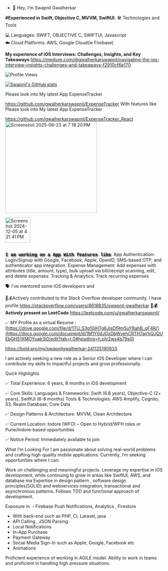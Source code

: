 - 👋 Hey, I’m Swapnil Gwalherkar

**#Experienced in Swift, Objective C, MVVM, SwiftUI.**
🛠️ Technologies and Tools

💻 Languages: SWIFT, OBJECTIVE C, SWIFTUI, Javascript       
☁️ Cloud Platforms: AWS, Google Cloud(ie Firebase)

**My experience of iOS Interviews: Challenges, Insights, and Key Takeaways**
https://medium.com/@gwalherkarswapnil/navigating-the-ios-interview-insights-challenges-and-takeaways-f2910cf6e170

![Profile Views](https://visitcount.itsvg.in/api?id=gwalherkarswapnil&label=Profile%20Views&color=0&icon=0&pretty=true)



[![Swapnil's GitHub stats](https://github-readme-stats.vercel.app/api?username=gwalherkarswapnil)](https://github.com/gwalherkarswapnil/github-readme-stats)

Please look into My latest App ExpenseTracker 

https://github.com/gwalherkarswapnil/ExpenseTracker
With features like 
Please look into My latest App ExpenseTracker 

https://github.com/gwalherkarswapnil/ExpenseTracker_React
<img width="291" alt="Screenshot 2025-06-23 at 7 18 20 PM" src="https://github.com/user-attachments/assets/5ec4191d-dd03-43d7-90a3-d6ded0962380" />

<img width="80" alt="Screenshot 2024-12-05 at 4 21 41 PM" src="https://github.com/user-attachments/assets/c639840b-1fa6-47ae-899c-1962343662fc">






##
 <b style="font-family: 'Courier New', monospace; text-shadow: 2px 2px 4px #000000;">
 I am working on a App With features like
</b> 
App Authentication: Login/Signup with Google, Facebook, Apple, OpenID, SMS-based OTP, and authenticator app integration. Expense Management: Add expenses with attributes (title, amount, type), bulk upload via bill/receipt scanning, edit, and delete expenses. Tracking & Analytics: Track recurring expenses



🗣 I've mentored some iOS developers and
 
 🥞💰Actively contributed to the Stack Overflow developer community. I have profile
 https://stackoverflow.com/users/8618835/swapnil-gwalherkar
**🥞💰Actively present on LeetCode**
https://leetcode.com/u/gwalherkarswapnil/

✅ MY Profile as a virtual Resume : 
[https://drive.google.com/file/d/1TU_S3g10iHTg6JjsDfRm5uYBahB_gF4R/](https://docs.google.com/document/d/1M1Y0dJGxDbWvehCRTH7ajrhQJQUEbGH51XMOYuab3i0/edit?tab=t.0#heading=h.plv2ws4b79s0)

https://bold.pro/my/swapnilgwalherkar-241125190933


I am actively seeking a new role as a Senior iOS Developer where I can contribute my skills to impactful projects and grow professionally.

Quick Highlights

✅ Total Experience: 6 years, 8 months in iOS development

✅ Core Skills: Languages & Frameworks: Swift (6.8 years), Objective-C (2+ years), SwiftUI (6-8 months)
Tools & Technologies: AWS Amplify, Cognito, S3, Realm Database, Core Data

✅ Design Patterns & Architecture: MVVM, Clean Architecture

✅ Current Location: Indore (WFO) – Open to Hybrid/WFH roles or Pune/Indore-based opportunities

✅ Notice Period: Immediately available to join

What I’m Looking For
I am passionate about solving real-world problems and crafting high-quality mobile applications. Currently, I’m seeking opportunities where I can:

Work on challenging and meaningful projects.
Leverage my expertise in iOS development, while continuing to grow in areas like SwiftUI, AWS, and database ma
Expertise in design pattern , software design principles(SOLID) and webservices integration, transactional and asynchronous patterns.
Follows TDD and functional approach of development.

Exposure in
  - Firebase Push Notifications, Analytics , Firestore
- With back-end such as PHP, CI, Laravel, java
- API Calling , JSON Parsing
- Local Notifications
- In-App Purchase
- Payment Gateway
- Social Media Sign-In such as Apple, Google, Facebook etc
- Animations

Proficient experience of working in  AGILE model.
Ability to work in teams and proficient in handling high pressure situations.


